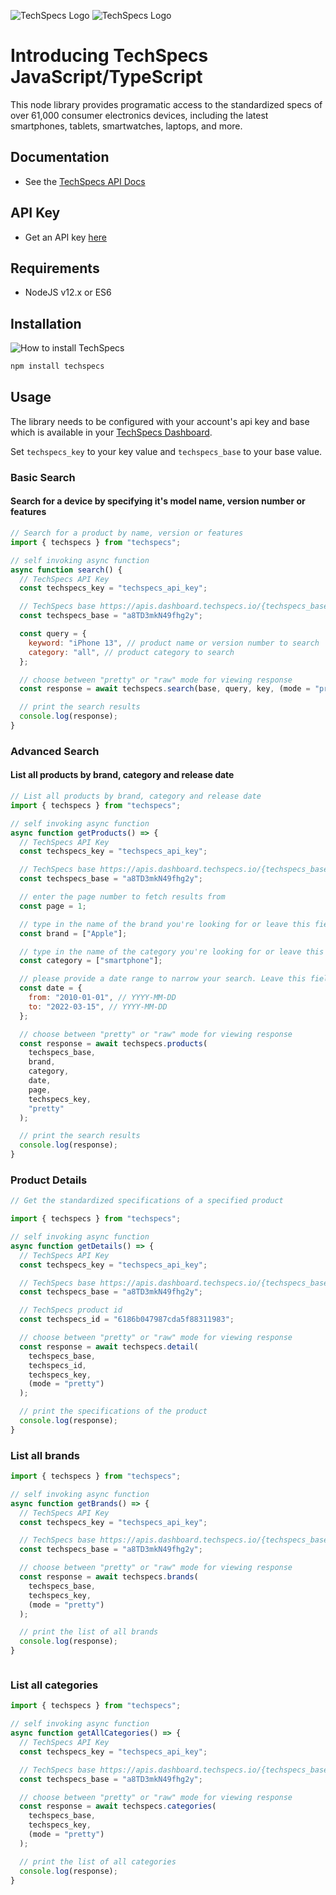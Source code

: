 ![TechSpecs Logo](https://i.imgur.com/JwSpZO8.jpg)
![TechSpecs Logo](https://i.imgur.com/JZ3GqAU.jpg)

# Introducing TechSpecs JavaScript/TypeScript

This node library provides programatic access to the standardized specs of over 61,000 consumer electronics devices, including the latest smartphones, tablets, smartwatches, laptops, and more.

## Documentation

- See the [TechSpecs API Docs](https://techspecs.readme.io)

## API Key

- Get an API key [here](https://developer.dashboard.techspecs.io/)

## Requirements

- NodeJS v12.x or ES6

## Installation

![How to install TechSpecs](https://i.imgur.com/tutKl0r.png)

```sh
npm install techspecs
```

## Usage

The library needs to be configured with your account's api key and base which is
available in your [TechSpecs Dashboard](https://developer.dashboard.techspecs.io/).

Set `techspecs_key` to your key value and `techspecs_base` to your base value.

### Basic Search

#### Search for a device by specifying it's model name, version number or features

```javascript
// Search for a product by name, version or features
import { techspecs } from "techspecs";

// self invoking async function
async function search() {
  // TechSpecs API Key
  const techspecs_key = "techspecs_api_key";

  // TechSpecs base https://apis.dashboard.techspecs.io/{techspecs_base}
  const techspecs_base = "a8TD3mkN49fhg2y";

  const query = {
    keyword: "iPhone 13", // product name or version number to search
    category: "all", // product category to search
  };

  // choose between "pretty" or "raw" mode for viewing response
  const response = await techspecs.search(base, query, key, (mode = "pretty"));

  // print the search results
  console.log(response);
}
```

### Advanced Search

#### List all products by brand, category and release date

```javascript
// List all products by brand, category and release date
import { techspecs } from "techspecs";

// self invoking async function
async function getProducts() => {
  // TechSpecs API Key
  const techspecs_key = "techspecs_api_key";

  // TechSpecs base https://apis.dashboard.techspecs.io/{techspecs_base}
  const techspecs_base = "a8TD3mkN49fhg2y";

  // enter the page number to fetch results from
  const page = 1;

  // type in the name of the brand you're looking for or leave this field empty to see results from all brands
  const brand = ["Apple"];

  // type in the name of the category you're looking for or leave this field empty to see results from all categories
  const category = ["smartphone"];

  // please provide a date range to narrow your search. Leave this field empty to fetch all results from all dates
  const date = {
    from: "2010-01-01", // YYYY-MM-DD
    to: "2022-03-15", // YYYY-MM-DD
  };

  // choose between "pretty" or "raw" mode for viewing response
  const response = await techspecs.products(
    techspecs_base,
    brand,
    category,
    date,
    page,
    techspecs_key,
    "pretty"
  );

  // print the search results
  console.log(response);
}

```

### Product Details

```javascript
// Get the standardized specifications of a specified product

import { techspecs } from "techspecs";

// self invoking async function
async function getDetails() => {
  // TechSpecs API Key
  const techspecs_key = "techspecs_api_key";

  // TechSpecs base https://apis.dashboard.techspecs.io/{techspecs_base}
  const techspecs_base = "a8TD3mkN49fhg2y";

  // TechSpecs product id
  const techspecs_id = "6186b047987cda5f88311983";

  // choose between "pretty" or "raw" mode for viewing response
  const response = await techspecs.detail(
    techspecs_base,
    techspecs_id,
    techspecs_key,
    (mode = "pretty")
  );

  // print the specifications of the product
  console.log(response);
}

```

### List all brands

```javascript
import { techspecs } from "techspecs";

// self invoking async function
async function getBrands() => {
  // TechSpecs API Key
  const techspecs_key = "techspecs_api_key";

  // TechSpecs base https://apis.dashboard.techspecs.io/{techspecs_base}
  const techspecs_base = "a8TD3mkN49fhg2y";

  // choose between "pretty" or "raw" mode for viewing response
  const response = await techspecs.brands(
    techspecs_base,
    techspecs_key,
    (mode = "pretty")
  );

  // print the list of all brands
  console.log(response);
}



```

### List all categories

```javascript
import { techspecs } from "techspecs";

// self invoking async function
async function getAllCategories() => {
  // TechSpecs API Key
  const techspecs_key = "techspecs_api_key";

  // TechSpecs base https://apis.dashboard.techspecs.io/{techspecs_base}
  const techspecs_base = "a8TD3mkN49fhg2y";

  // choose between "pretty" or "raw" mode for viewing response
  const response = await techspecs.categories(
    techspecs_base,
    techspecs_key,
    (mode = "pretty")
  );

  // print the list of all categories
  console.log(response);
}

```
